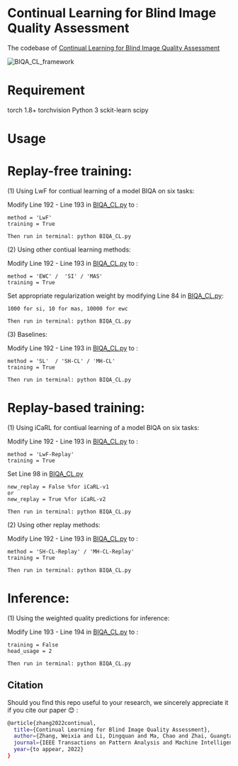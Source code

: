 # Continual Learning for Blind Image Quality Assessment
The codebase of  [Continual Learning for Blind Image Quality Assessment](https://arxiv.org/abs/2102.09717)

![BIQA_CL_framework](https://user-images.githubusercontent.com/14050646/170612919-af5704c8-c1ec-45c2-89fd-6d71420ca786.png)

# Requirement
torch 1.8+
torchvision
Python 3
sckit-learn
scipy


# Usage
# Replay-free training: 

(1) Using LwF for contiual learning of a model BIQA on six tasks:

Modify Line 192 - Line 193 in [BIQA_CL.py](https://github.com/zwx8981/BIQA_CL/blob/main/BIQA_CL.py) to :
```
method = 'LwF'  
training = True  
```

```
Then run in terminal: python BIQA_CL.py
```

(2) Using other contiual learning methods:

Modify Line 192 - Line 193 in [BIQA_CL.py](https://github.com/zwx8981/BIQA_CL/blob/main/BIQA_CL.py) to :
```
method = 'EWC' /  'SI' / 'MAS'   
training = True  
```
Set appropriate regularization weight by modifying Line 84 in [BIQA_CL.py](https://github.com/zwx8981/BIQA_CL/blob/main/BIQA_CL.py):

```
1000 for si, 10 for mas, 10000 for ewc
```

```
Then run in terminal: python BIQA_CL.py
```

(3) Baselines:

Modify Line 192 - Line 193 in [BIQA_CL.py](https://github.com/zwx8981/BIQA_CL/blob/main/BIQA_CL.py) to :
```
method = 'SL'  / 'SH-CL' / 'MH-CL'
training = True  
```

```
Then run in terminal: python BIQA_CL.py
```

# Replay-based training: 

(1) Using iCaRL for contiual learning of a model BIQA on six tasks:

Modify Line 192 - Line 193 in [BIQA_CL.py](https://github.com/zwx8981/BIQA_CL/blob/main/BIQA_CL.py) to :

```
method = 'LwF-Replay'
training = True
```

Set Line 98 in [BIQA_CL.py](https://github.com/zwx8981/BIQA_CL/blob/main/BIQA_CL.py)

```
new_replay = False %for iCaRL-v1  
or  
new_replay = True %for iCaRL-v2
```

```
Then run in terminal: python BIQA_CL.py
```

(2) Using other replay methods:

Modify Line 192 - Line 193 in [BIQA_CL.py](https://github.com/zwx8981/BIQA_CL/blob/main/BIQA_CL.py) to :

```
method = 'SH-CL-Replay' / 'MH-CL-Replay'
training = True
```

```
Then run in terminal: python BIQA_CL.py
```

# Inference:

(1) Using the weighted quality predictions for inference:

Modify Line 193 - Line 194 in [BIQA_CL.py](https://github.com/zwx8981/BIQA_CL/blob/main/BIQA_CL.py) to :

```
training = False
head_usage = 2
```

```
Then run in terminal: python BIQA_CL.py
```

## Citation

Should you find this repo useful to your research, we sincerely appreciate it if you cite our paper :blush: :
```bash
@article{zhang2022continual,
  title={Continual Learning for Blind Image Quality Assessment},
  author={Zhang, Weixia and Li, Dingquan and Ma, Chao and Zhai, Guangtao and Yang, Xiaokang and Ma, Kede},
  journal={IEEE Transactions on Pattern Analysis and Machine Intelligence},
  year={to appear, 2022}
}
```
